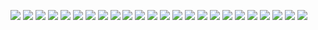 ![](file1.png) 
![](file2.png) 
![](file3.png) 
![](file4.png) 
![](file5.png) 
![](file6.png) 
![](file7.png) 
![](file8.png) 
![](file9.png) 
![](file10.png) 
![](file11.png) 
![](file12.png) 
![](file13.png) 
![](file14.png) 
![](file15.png) 
![](file16.png) 
![](file17.png) 
![](file18.png) 
![](file19.png) 
![](file20.png) 
![](file21.png) 
![](file22.png) 
![](file23.png) 
![](file24.png) 
